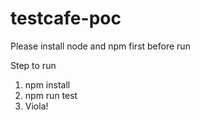 # testcafe-poc

Please install node and npm first before run

Step to run
1. npm install
2. npm run test
3. Viola!
